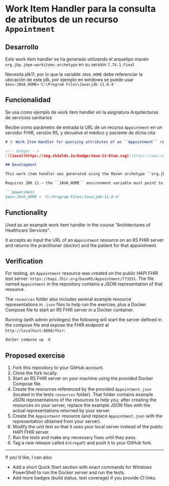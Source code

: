 # Work Item Handler para la consulta de atributos de un recurso ``Appointment``
## Desarrollo
Este work item handler se ha generado utilizando el arquetipo maven ``org.jbp.jbpm-workitems-archetype`` en su versión ``7.74.1.Final``

Necesita jdk11, por lo que la variable ``JAVA_HOME`` debe referenciar la ubicación de este jdk, por ejemplo en windows se puede usar ``$env:JAVA_HOME='C:\Program Files\Java\jdk-11.0.4'``

## Funcionalidad

Se usa como ejemplo de work item handler en la asignatura Arquitecturas de servicios sanitarios

Recibe como parámetro de entrada la URL de un recurso ``Appointment`` en un servidor FHIR, versión R5, y devuelve el médico y paciente de dicha cita

```markdown
# 🩺 Work Item Handler for querying attributes of an ``Appointment`` resource

<!-- Badges -->
[![Java](https://img.shields.io/badge/Java-11-blue.svg)](https://www.oracle.com/java/technologies/javase/jdk11-archive-downloads.html) [![jBPM Workitems Archetype](https://img.shields.io/badge/jBPM--Workitems-7.74.1.Final-orange.svg)](https://www.jbpm.org) [![License](https://img.shields.io/badge/License-Apache%202.0-blue.svg)](https://www.apache.org/licenses/LICENSE-2.0)

## Development

This work item handler was generated using the Maven archetype ``org.jbp.jbpm-workitems-archetype`` version ``7.74.1.Final``.

Requires JDK 11 — the ``JAVA_HOME`` environment variable must point to a JDK 11 installation. For example, on Windows PowerShell:

```powershell
$env:JAVA_HOME = 'C:\Program Files\Java\jdk-11.0.4'
```

## Functionality

Used as an example work item handler in the course "Architectures of Healthcare Services".

It accepts as input the URL of an ``Appointment`` resource on an R5 FHIR server and returns the practitioner (doctor) and the patient for that appointment.

## Verification

For testing, an ``Appointment`` resource was created on the public HAPI FHIR test server: ``https://hapi.fhir.org/baseR5/Appointment/773551``. The file named ``Appointment`` in the repository contains a JSON representation of that resource.

The ``resources`` folder also includes several example resource representations in ``.json`` files to help run the exercise, plus a Docker Compose file to start an R5 FHIR server in a Docker container.

Running (with admin privileges) the following will start the server defined in the compose file and expose the FHIR endpoint at ``http://localhost:8888/fhir``:

```powershell
docker compose up -d
```

## Proposed exercise

1. Fork this repository to your GitHub account.
2. Clone the fork locally.
3. Start an R5 FHIR server on your machine using the provided Docker Compose file.
4. Create the resources referenced by the provided ``Appointment.json`` (located in the tests `resources` folder). That folder contains example JSON representations of the resources to help you; after creating the resources on your server, replace the example JSON files with the actual representations returned by your server.
5. Create the ``Appointment`` resource (and replace ``Appointment.json`` with the representation obtained from your server).
6. Modify the unit test so that it uses your local server instead of the public HAPI FHIR server.
7. Run the tests and make any necessary fixes until they pass.
8. Tag a new release called ``EntregaP2`` and push it to your GitHub fork.

---

If you'd like, I can also:

- Add a short Quick Start section with exact commands for Windows PowerShell to run the Docker server and run the tests.
- Add more badges (build status, test coverage) if you provide CI links.

``` 
